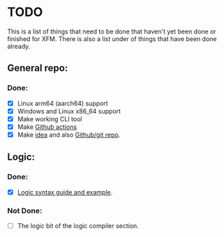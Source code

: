 # TODO
This is a list of things that need to be done that haven't yet been done or finished for XFM. There is also a list under of things that have been done already.

## General repo:
### Done:
- [x] Linux arm64 (aarch64) support
- [x] Windows and Linux x86_64 support
- [x] Make working CLI tool
- [x] Make [Github actions](https://github.com/features/actions)
- [x] Make [idea](https://github.com/monitio/XFM#idea) and also [Github/git repo](https://github.com/monitio/XFM).

## Logic:
### Done:
- [x] [Logic syntax guide and example](./examples/syntax-guide/logic/).

### Not Done:
- [ ] The logic bit of the logic compiler section.
